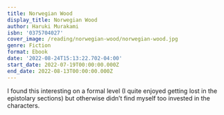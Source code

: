 ```yaml
---
title: Norwegian Wood
display_title: Norwegian Wood
author: Haruki Murakami
isbn: '0375704027'
cover_image: /reading/norwegian-wood/norwegian-wood.jpg
genre: Fiction
format: Ebook
date: '2022-08-24T15:13:22.702-04:00'
start_date: 2022-07-19T00:00:00.000Z
end_date: 2022-08-13T00:00:00.000Z
---
```


I found this interesting on a formal level (I quite enjoyed getting lost in the epistolary sections) but otherwise didn’t find myself too invested in the characters.
